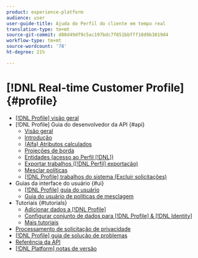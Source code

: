 ```yaml
---
product: experience-platform
audience: user
user-guide-title: Ajuda do Perfil do cliente em tempo real
translation-type: tm+mt
source-git-commit: d80d49df9c5ac197bdc7f851bbfff18d9b3019d4
workflow-type: tm+mt
source-wordcount: '78'
ht-degree: 21%

---
```



# [!DNL Real-time Customer Profile] {#profile}

* [[!DNL Profile] visão geral](home.md)
* [!DNL Profile] Guia do desenvolvedor da API {#api}
   * [Visão geral](api/overview.md)
   * [Introdução](api/getting-started.md)
   * [(Alfa) Atributos calculados](api/computed-attributes.md)
   * [Projeções de borda](api/edge-projections.md)
   * [Entidades (acesso ao Perfil [!DNL])](api/entities.md)
   * [Exportar trabalhos ([!DNL Perfil] exportação)](api/export-jobs.md)
   * [Mesclar políticas](api/merge-policies.md)
   * [[!DNL Profile] trabalhos do sistema (Excluir solicitações)](api/profile-system-jobs.md)
* Guias da interface do usuário {#ui}
   * [[!DNL Profile] guia do usuário](ui/user-guide.md)
   * [Guia do usuário de políticas de mesclagem](ui/merge-policies.md)
* Tutoriais {#tutorials}
   * [Adicionar dados a [!DNL Profile]](tutorials/add-profile-data.md)
   * [Configurar conjunto de dados para [!DNL Profile] &amp; [!DNL Identity]](tutorials/dataset-configuration.md)
   * [Mais tutoriais](https://docs.adobe.com/content/help/pt-BR/experience-platform/tutorials/home.html)
* [Processamento de solicitação de privacidade](privacy.md)
* [[!DNL Profile] guia de solução de problemas](troubleshooting.md)
* [Referência da API](https://www.adobe.io/apis/experienceplatform/home/api-reference.html#!acpdr/swagger-specs/real-time-customer-profile.yaml)
* [[!DNL Platform] notas de versão](https://www.adobe.com/go/platform-release-notes-en)